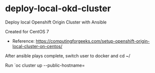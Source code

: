 # deploy-local-okd-cluster
Deploy local Openshift Origin Cluster with Ansible

Created for CentOS 7
- Reference: https://computingforgeeks.com/setup-openshift-origin-local-cluster-on-centos/ 

After ansible plays complete, switch user to docker and cd ~/

Run `oc cluster up --public-hostname=<Public IP>
